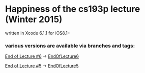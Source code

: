 # Happiness of the cs193p lecture (Winter 2015)

written in Xcode 6.1.1 for iOS8.1+


### various versions are available via branches and tags:

[End of Lecture #6](http://cs193p.m2m.at/cs193p-lecture-6-protocols-and-delegation-gestures-winter-2015/) -> [EndOfLecture6](https://github.com/m2mtech/happiness-2015/tree/EndOfLecture6)

[End of Lecture #5](http://cs193p.m2m.at/cs193p-lecture-5-objective-c-compatibility-property-list-views-winter-2015/) -> [EndOfLecture5](https://github.com/m2mtech/happiness-2015/tree/EndOfLecture5)


